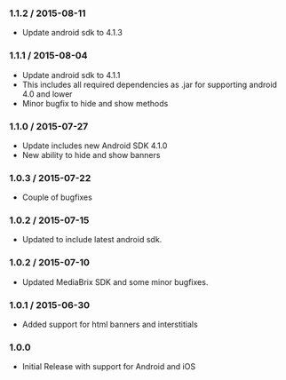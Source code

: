 ### 1.1.2 / 2015-08-11
  * Update android sdk to 4.1.3

### 1.1.1 / 2015-08-04
  * Update android sdk to 4.1.1
  * This includes all required dependencies as .jar for supporting android 4.0 and lower
  * Minor bugfix to hide and show methods

### 1.1.0 / 2015-07-27
  * Update includes new Android SDK 4.1.0
  * New ability to hide and show banners

### 1.0.3 / 2015-07-22
  * Couple of bugfixes

### 1.0.2 / 2015-07-15
  * Updated to include latest android sdk.

### 1.0.2 / 2015-07-10
  * Updated MediaBrix SDK and some minor bugfixes.

### 1.0.1 / 2015-06-30
  * Added support for html banners and interstitials

### 1.0.0
  * Initial Release with support for Android and iOS

